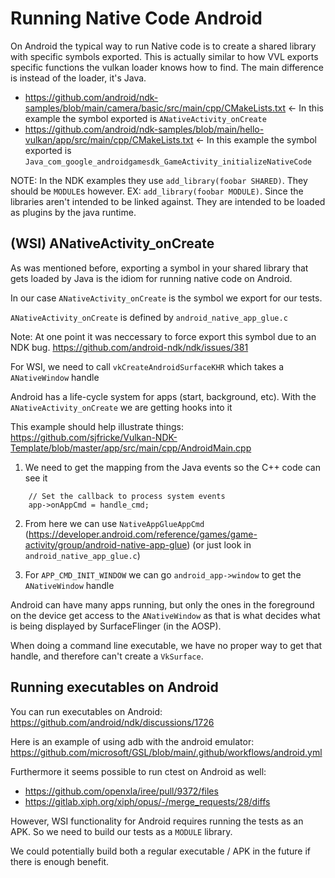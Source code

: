 # Running Native Code Android

On Android the typical way to run Native code is to create a shared library with specific symbols exported.
This is actually similar to how VVL exports specific functions the vulkan loader knows how to find.
The main difference is instead of the loader, it's Java.

- https://github.com/android/ndk-samples/blob/main/camera/basic/src/main/cpp/CMakeLists.txt <- In this example the symbol exported is `ANativeActivity_onCreate`
- https://github.com/android/ndk-samples/blob/main/hello-vulkan/app/src/main/cpp/CMakeLists.txt <- In this example the symbol exported is `Java_com_google_androidgamesdk_GameActivity_initializeNativeCode`

NOTE: In the NDK examples they use `add_library(foobar SHARED)`. They should be `MODULE`s however. EX: `add_library(foobar MODULE)`. Since the libraries aren't intended to be linked against.
They are intended to be loaded as plugins by the java runtime.

## (WSI) ANativeActivity_onCreate

As was mentioned before, exporting a symbol in your shared library that gets loaded by Java is the idiom for running native code on Android.

In our case `ANativeActivity_onCreate` is the symbol we export for our tests.

`ANativeActivity_onCreate` is defined by `android_native_app_glue.c`

Note: At one point it was neccessary to force export this symbol due to an NDK bug.
https://github.com/android-ndk/ndk/issues/381

For WSI, we need to call `vkCreateAndroidSurfaceKHR` which takes a `ANativeWindow` handle

Android has a life-cycle system for apps (start, background, etc). With the `ANativeActivity_onCreate` we are getting hooks into it

This example should help illustrate things:
https://github.com/sjfricke/Vulkan-NDK-Template/blob/master/app/src/main/cpp/AndroidMain.cpp

1. We need to get the mapping from the Java events so the C++ code can see it

```
    // Set the callback to process system events
    app->onAppCmd = handle_cmd;
```

2. From here we can use `NativeAppGlueAppCmd` (https://developer.android.com/reference/games/game-activity/group/android-native-app-glue) (or just look in `android_native_app_glue.c`)

3. For `APP_CMD_INIT_WINDOW` we can go `android_app->window` to get the `ANativeWindow` handle

Android can have many apps running, but only the ones in the foreground on the device get access to the `ANativeWindow` as that is what decides what is being displayed by SurfaceFlinger (in the AOSP).

When doing a command line executable, we have no proper way to get that handle, and therefore can't create a `VkSurface`.

## Running executables on Android

You can run executables on Android: https://github.com/android/ndk/discussions/1726

Here is an example of using adb with the android emulator: https://github.com/microsoft/GSL/blob/main/.github/workflows/android.yml

Furthermore it seems possible to run ctest on Android as well:
- https://github.com/openxla/iree/pull/9372/files
- https://gitlab.xiph.org/xiph/opus/-/merge_requests/28/diffs

However, WSI functionality for Android requires running the tests as an APK. So we need to build our tests as a `MODULE` library.

We could potentially build both a regular executable / APK in the future if there is enough benefit.
